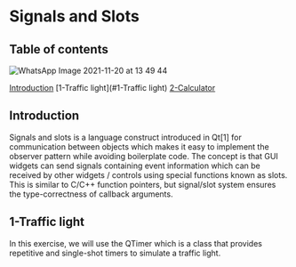# Signals and Slots #
**<h2>Table of contents</h2>**
![WhatsApp Image 2021-11-20 at 13 49 44](https://user-images.githubusercontent.com/93831197/142741729-13f22b32-d29b-4462-87a5-28121db49848.jpeg)

   [Introduction](#Introduction)
   [1-Traffic light](#1-Traffic light)
   [2-Calculator](#2-Calculator)
**<h2>Introduction</h2>**

Signals and slots is a language construct introduced in Qt[1] for communication between objects which makes it easy to implement the observer pattern while avoiding boilerplate code. The concept is that GUI widgets can send signals containing event information which can be received by other widgets / controls using special functions known as slots. This is similar to C/C++ function pointers, but signal/slot system ensures the type-correctness of callback arguments.
**<h2>1-Traffic light</h2>**
In this exercise, we will use the QTimer which is a class that  provides repetitive and single-shot timers to simulate a traffic light.
